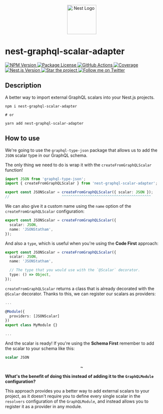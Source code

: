 <p align="center">
  <a href="http://nestjs.com/" target="blank"><img src="https://nestjs.com/img/logo_text.svg" height="96" alt="Nest Logo" /></a>
</p>

# nest-graphql-scalar-adapter

<p>
  <a href="https://www.npmjs.com/packages/nest-graphql-scalar-adapter" target="\_parent">
    <img src="https://img.shields.io/npm/v/nest-graphql-scalar-adapter.svg" alt="NPM Version" />
  </a>
  <a href="https://www.npmjs.com/packages/nest-graphql-scalar-adapter" target="\_parent">
    <img src="https://img.shields.io/npm/l/nest-graphql-scalar-adapter.svg" alt="Package License" />
  </a>
  <a href="https://github.com/horusgoul/nest-graphql-scalar-adapter/actions?query=CI" target="\_parent">
    <img src="https://github.com/horusgoul/nest-graphql-scalar-adapter/workflows/CI/badge.svg" alt="GitHub Actions" />
  </a>
  <a href="https://coveralls.io/github/HorusGoul/nest-graphql-scalar-adapter?branch=main" target="\_parent">
    <img src="https://coveralls.io/repos/github/HorusGoul/nest-graphql-scalar-adapter/badge.svg?branch=main" alt="Coverage" />
  </a>
  <a href="https://nestjs.com">
    <img alt="Nest.js Version" src="https://img.shields.io/github/package-json/dependency-version/horusgoul/nest-graphql-scalar-adapter/dev/@nestjs/core" />
  </a>
  <a href="https://github.com/horusgoul/nest-graphql-scalar-adapter" target="\_parent">
    <img alt="Star the project" src="https://img.shields.io/github/stars/horusgoul/nest-graphql-scalar-adapter.svg?style=social&label=Star" />
  </a>
  <a href="https://twitter.com/horusgoul" target="\_parent">
    <img alt="Follow me on Twitter" src="https://img.shields.io/twitter/follow/horusgoul.svg?style=social&label=Follow" />
  </a>
  
</p>

## Description

A better way to import external GraphQL scalars into your Nest.js projects.


```
npm i nest-graphql-scalar-adapter

# or

yarn add nest-graphql-scalar-adapter
```



## How to use

We're going to use the `graphql-type-json` package that allows us to add the `JSON` scalar type
in our GraphQL schema.

The only thing we need to do is wrap it with the `createFromGraphQLScalar` function!

```ts
import JSON from 'graphql-type-json';
import { createFromGraphQLScalar } from 'nest-graphql-scalar-adapter';

export const JSONScalar = createFromGraphQLScalar({ scalar: JSON });
//                        ^^^^^^^^^^^^^^^^^^^^^^^^^^^^^^^^^^^^^^^^^
```

We can also give it a custom name using the `name` option of the `createFromGraphQLScalar` configuration:

```ts
export const JSONScalar = createFromGraphQLScalar({
  scalar: JSON,
  name: 'JSONStatham',
});
```

And also a `type`, which is useful when you're using the **Code First** approach:

```ts
export const JSONScalar = createFromGraphQLScalar({
  scalar: JSON,
  name: 'JSONStatham',

  // The type that you would use with the `@Scalar` decorator.
  type: () => Object,
});
```

`createFromGraphQLScalar` returns a class that is already decorated with the `@Scalar` decorator. Thanks to this,
we can register our scalars as providers:

```ts
...

@Module({
  providers: [JSONScalar]
})
export class MyModule {}

...
```

And the scalar is ready! If you're using the **Schema First** remember to add the scalar to your schema like this:

```graphql
scalar JSON
```

<p align="center">
  ~
</p>

**What's the benefit of doing this instead of adding it to the `GraphQLModule` configuration?**

This approach provides you a better way to add external scalars to your project, as it doesn't require you to
define every single scalar in the `resolvers` configuration of the `GraphQLModule`, and instead allows you to
register it as a provider in any module.